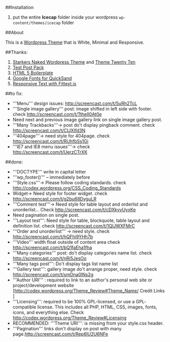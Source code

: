 ##Installation

1. put the entire **Icecap** folder inside your wordpress `wp-content/themes/icecap` folder

##About

This is a [Wordpress Theme](http://wordpress.org/) that is White, Minimal and Responsive.

##Thanks:

1. [Starkers Naked Wordpress Theme](http://starkerstheme.com/) and [Theme Twenty Ten](http://2010dev.wordpress.com/)
2. [Test Post Pack](http://thinkdesignblog.com/wordpress-lorem-ipsum-test-post-pack.htm)
3. [HTML 5 Boilerplate](http://html5boilerplate.com/)
4. [Google Fonts for QuickSand](http://www.google.com/webfonts)
5. [Responsive Text with Fittext.js](http://fittextjs.com/)

##to fix:

* '''Menu''' design issues: http://screencast.com/t/5uRh2TcL
* '''Single image gallery''' post: image shifted in left side with footer.
 check http://screencast.com/t/TthelI0At0e
 * Need next and previous image gallery link on single image gallery post.
 * '''Many Trackbacks'''-> post do't display pingback comment. check
 http://screencast.com/t/CIJXIfd3N
 * '''404page'''-> need style for 404page. check
 http://screencast.com/t/RUhfbSs1Gi
 * '''IE7 and IE8 menu issues'''-> check http://screencast.com/t/UerzCTrXK
 

##done:

* '''DOCTYPE''' write in capital letter
 * '''wp_footer()''' – immediately before </body>
 * '''Style.css'''-> Please follow coding standards. check
 http://codex.wordpress.org/CSS_Coding_Standards
* Widget-> Need style for footer widget. check
 http://screencast.com/t/g2bu68DvguLR
* '''Comment test'''-> Need style for table layout and orderlist and
 unorderlist... Check http://screencast.com/t/cDXkyvUyxKe
* Need pagination on single post.
 * '''Layout test''': Need style for table, blockquote, table layout and
 definition list. check http://screencast.com/t/1QlJWXFMrC
 * '''Order and unorderlist''' -> need style. check
 http://screencast.com/t/hQFhi9YHh7b
 * '''Video''' width float outside of content area check
 http://screencast.com/t/bQ1faEha1fha
 * '''Many categories''' post: do't display categories name list. check
 http://screencast.com/t/nRi5JesOo
 * '''Many tags post''': Do't display tags list name list
 * '''Gallery test''': gallery image do't arrange proper, need style. check
 http://screencast.com/t/smDna0lNs2g
 * '''Author URI''' :  required to link to an author's personal web site or
 project/development website
 [http://codex.wordpress.org/Theme_Review#Theme_Name/ Credit Links ]
 * '''Licensing''': required to be 100% GPL-licensed, or use a GPL-
 compatible license. This includes all PHP, HTML, CSS, images, fonts,
 icons, and everything else. Check
 http://codex.wordpress.org/Theme_Review#Licensing
* RECOMMENDED: '''Theme URI''': is missing from your style.css header.
* '''Pagination''' links don't display on post with many
 page.http://screencast.com/t/Rep6lU2U6NFe
 
 